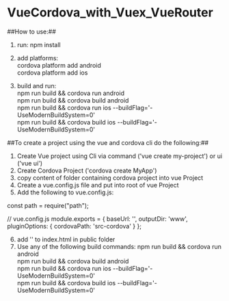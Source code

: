 # VueCordova_with_Vuex_VueRouter

##How to use:##
1. run: npm install
2. add platforms:  
cordova platform add android  
cordova platform add ios

3. build and run:  
npm run build && cordova run android  
npm run build && cordova build android  
npm run build && cordova run ios --buildFlag='-UseModernBuildSystem=0'  
npm run build && cordova build ios --buildFlag='-UseModernBuildSystem=0'  

##To create a project using the vue and cordova cli do the following:##
1. Create Vue project using Cli via command ('vue create my-project') or ui ('vue ui')
2. Create Cordova Project ('cordova create MyApp')
3. copy content of folder containing cordova project into vue Project
4. Create a vue.config.js file and put into root of vue Project
5. Add the following to vue.config.js:

const path = require("path");

// vue.config.js
module.exports = {
  baseUrl: '',
  outputDir: 'www',
  pluginOptions: {
    cordovaPath: 'src-cordova'
  }
};

6. add '<script type="text/javascript" src="cordova.js"></script>' to index.html in public folder
7. Use any of the following build commands:
npm run build && cordova run android  
npm run build && cordova build android  
npm run build && cordova run ios --buildFlag='-UseModernBuildSystem=0'  
npm run build && cordova build ios --buildFlag='-UseModernBuildSystem=0'  
